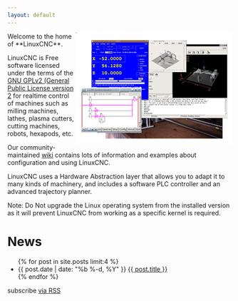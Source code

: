 ```yaml
---
layout: default
---
```


<div><img src="images/screen_thumb.png" border="0"
  alt=" " width="350" height="250" style="float:right" /></div>
Welcome to the home of **LinuxCNC**.

LinuxCNC is Free software licensed under the terms of the [GNU
GPLv2 (General Public License version 2][GPLv2] for realtime control of 
machines such as milling machines, lathes, plasma cutters, cutting machines,
robots, hexapods, etc.

Our community-maintained [wiki][wiki] contains lots of information and examples about configuration and using LinuxCNC.

LinuxCNC uses a Hardware Abstraction layer that allows you to adapt it to many
kinds of machinery, and includes a software PLC controller and an advanced
trajectory planner.

Note: Do Not upgrade the Linux operating system from the installed version as it will prevent LinuxCNC from working as a specific kernel is required.

# News

  <ul class="posts">
    {% for post in site.posts limit:4 %}
      <li>
        <span class="post-date">{{ post.date | date: "%b %-d, %Y" }}</span>
        <a class="post-link" href="{{ post.url | prepend: site.baseurl }}">{{ post.title }}</a>
      </li>
    {% endfor %}
  </ul>

  <p class="rss-subscribe">subscribe <a href="{{ "/feed.xml" | prepend: site.baseurl }}">via RSS</a></p>

 [GPLv2]: http://www.gnu.org/licenses/old-licenses/gpl-2.0.html
 [wiki]: http://wiki.linuxcnc.org/
